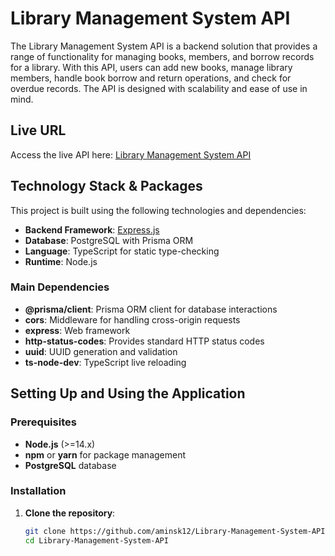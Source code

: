 # Library Management System API

The Library Management System API is a backend solution that provides a range of functionality for managing books, members, and borrow records for a library. With this API, users can add new books, manage library members, handle book borrow and return operations, and check for overdue records. The API is designed with scalability and ease of use in mind.

## Live URL
Access the live API here: [Library Management System API](https://library-management-system-api-one.vercel.app/)

## Technology Stack & Packages

This project is built using the following technologies and dependencies:

- **Backend Framework**: [Express.js](https://expressjs.com/)
- **Database**: PostgreSQL with Prisma ORM
- **Language**: TypeScript for static type-checking
- **Runtime**: Node.js

### Main Dependencies
- **@prisma/client**: Prisma ORM client for database interactions
- **cors**: Middleware for handling cross-origin requests
- **express**: Web framework
- **http-status-codes**: Provides standard HTTP status codes
- **uuid**: UUID generation and validation
- **ts-node-dev**: TypeScript live reloading

## Setting Up and Using the Application

### Prerequisites
- **Node.js** (>=14.x)
- **npm** or **yarn** for package management
- **PostgreSQL** database

### Installation

1. **Clone the repository**:
   ```bash
   git clone https://github.com/aminsk12/Library-Management-System-API
   cd Library-Management-System-API
